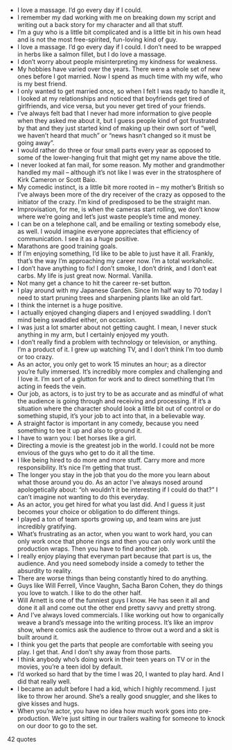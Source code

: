  - I love a massage. I’d go every day if I could.
 - I remember my dad working with me on breaking down my script and writing out a back story for my character and all that stuff.
 - I’m a guy who is a little bit complicated and is a little bit in his own head and is not the most free-spirited, fun-loving kind of guy.
 - I love a massage. I’d go every day if I could. I don’t need to be wrapped in herbs like a salmon fillet, but I do love a massage.
 - I don’t worry about people misinterpreting my kindness for weakness.
 - My hobbies have varied over the years. There were a whole set of new ones before I got married. Now I spend as much time with my wife, who is my best friend.
 - I only wanted to get married once, so when I felt I was ready to handle it, I looked at my relationships and noticed that boyfriends get tired of girlfriends, and vice versa, but you never get tired of your friends.
 - I’ve always felt bad that I never had more information to give people when they asked me about it, but I guess people kind of got frustrated by that and they just started kind of making up their own sort of “well, we haven’t heard that much” or “news hasn’t changed so it must be going away”.
 - I would rather do three or four small parts every year as opposed to some of the lower-hanging fruit that might get my name above the title.
 - I never looked at fan mail, for some reason. My mother and grandmother handled my mail – although it’s not like I was ever in the stratosphere of Kirk Cameron or Scott Baio.
 - My comedic instinct, is a little bit more rooted in – my mother’s British so I’ve always been more of the dry receiver of the crazy as opposed to the initiator of the crazy. I’m kind of predisposed to be the straight man.
 - Improvisation, for me, is when the cameras start rolling, we don’t know where we’re going and let’s just waste people’s time and money.
 - I can be on a telephone call, and be emailing or texting somebody else, as well. I would imagine everyone appreciates that efficiency of communication. I see it as a huge positive.
 - Marathons are good training goals.
 - If I’m enjoying something, I’d like to be able to just have it all. Frankly, that’s the way I’m approaching my career now. I’m a total workaholic.
 - I don’t have anything to fix! I don’t smoke, I don’t drink, and I don’t eat carbs. My life is just great now. Normal. Vanilla.
 - Not many get a chance to hit the career re-set button.
 - I play around with my Japanese Garden. Since Im half way to 70 today I need to start pruning trees and sharpening plants like an old fart.
 - I think the internet is a huge positive.
 - I actually enjoyed changing diapers and I enjoyed swaddling. I don’t mind being swaddled either, on occasion.
 - I was just a lot smarter about not getting caught. I mean, I never stuck anything in my arm, but I certainly enjoyed my youth.
 - I don’t really find a problem with technology or television, or anything. I’m a product of it. I grew up watching TV, and I don’t think I’m too dumb or too crazy.
 - As an actor, you only get to work 15 minutes an hour; as a director you’re fully immersed. It’s incredibly more complex and challenging and I love it. I’m sort of a glutton for work and to direct something that I’m acting in feeds the vein.
 - Our job, as actors, is to just try to be as accurate and as mindful of what the audience is going through and receiving and processing. If it’s a situation where the character should look a little bit out of control or do something stupid, it’s your job to act into that, in a believable way.
 - A straight factor is important in any comedy, because you need something to tee it up and also to ground it.
 - I have to warn you: I bet horses like a girl.
 - Directing a movie is the greatest job in the world. I could not be more envious of the guys who get to do it all the time.
 - I like being hired to do more and more stuff. Carry more and more responsibility. It’s nice I’m getting that trust.
 - The longer you stay in the job that you do the more you learn about what those around you do. As an actor I’ve always nosed around apologetically about: “oh wouldn’t it be interesting if I could do that?” I can’t imagine not wanting to do this everyday.
 - As an actor, you get hired for what you last did. And I guess it just becomes your choice or obligation to do different things.
 - I played a ton of team sports growing up, and team wins are just incredibly gratifying.
 - What’s frustrating as an actor, when you want to work hard, you can only work once that phone rings and then you can only work until the production wraps. Then you have to find another job.
 - I really enjoy playing that everyman part because that part is us, the audience. And you need somebody inside a comedy to tether the absurdity to reality.
 - There are worse things than being constantly hired to do anything.
 - Guys like Will Ferrell, Vince Vaughn, Sacha Baron Cohen, they do things you love to watch. I like to do the other half.
 - Will Arnett is one of the funniest guys I know. He has seen it all and done it all and come out the other end pretty savvy and pretty strong.
 - And I’ve always loved commercials. I like working out how to organically weave a brand’s message into the writing process. It’s like an improv show, where comics ask the audience to throw out a word and a skit is built around it.
 - I think you get the parts that people are comfortable with seeing you play. I get that. And I don’t shy away from those parts.
 - I think anybody who’s doing work in their teen years on TV or in the movies, you’re a teen idol by default.
 - I’d worked so hard that by the time I was 20, I wanted to play hard. And I did that really well.
 - I became an adult before I had a kid, which I highly recommend. I just like to throw her around. She’s a really good snuggler, and she likes to give kisses and hugs.
 - When you’re actor, you have no idea how much work goes into pre-production. We’re just sitting in our trailers waiting for someone to knock on our door to go to the set.

42 quotes